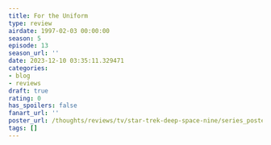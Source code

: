 ```yaml
---
title: For the Uniform
type: review
airdate: 1997-02-03 00:00:00
season: 5
episode: 13
season_url: ''
date: 2023-12-10 03:35:11.329471
categories:
- blog
- reviews
draft: true
rating: 0
has_spoilers: false
fanart_url: ''
poster_url: /thoughts/reviews/tv/star-trek-deep-space-nine/series_poster.jpg
tags: []
---
```


